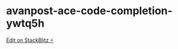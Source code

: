 # avanpost-ace-code-completion-ywtq5h

[Edit on StackBlitz ⚡️](https://stackblitz.com/edit/avanpost-ace-code-completion-ywtq5h)